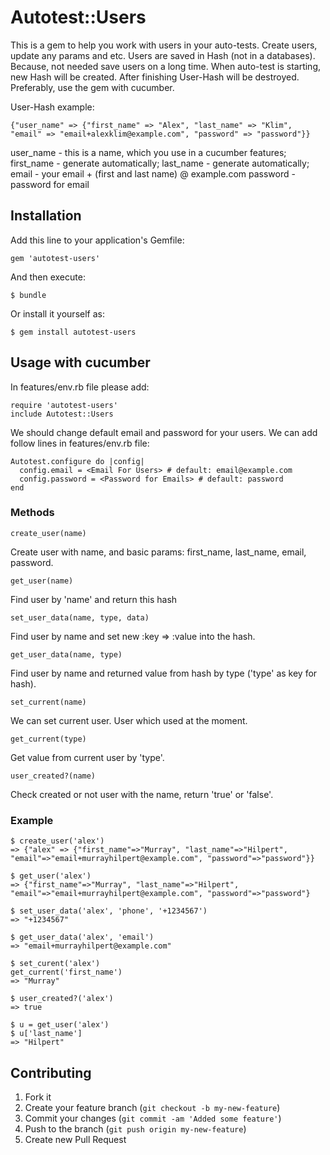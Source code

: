 # Autotest::Users

This is a gem to help you work with users in your auto-tests. Create users, update any params and etc. Users are saved in Hash (not in a databases). Because, not needed save users on a long time. When auto-test is starting, new Hash will be created. After finishing User-Hash will be destroyed. Preferably, use the gem with cucumber. 

User-Hash example: 

    {"user_name" => {"first_name" => "Alex", "last_name" => "Klim", "email" => "email+alexklim@example.com", "password" => "password"}}

user_name - this is a name, which you use in a cucumber features;
first_name - generate automatically;
last_name - generate automatically;
email - your email + (first and last name) @ example.com
password - password for email 


## Installation

Add this line to your application's Gemfile:

    gem 'autotest-users'

And then execute:

    $ bundle

Or install it yourself as:

    $ gem install autotest-users

## Usage with cucumber

In features/env.rb file please add:

    require 'autotest-users'
    include Autotest::Users

We should change default email and password for your users. We can add follow lines in features/env.rb file:

    Autotest.configure do |config|
      config.email = <Email For Users> # default: email@example.com
      config.password = <Password for Emails> # default: password
    end

### Methods

    create_user(name)

Create user with name, and basic params: first_name, last_name, email, password.

    get_user(name)

Find user by 'name' and return this hash

    set_user_data(name, type, data)

Find user by name and set new :key => :value into the hash.

    get_user_data(name, type)

Find user by name and returned value from hash by type ('type' as key for hash).

    set_current(name)

We can set current user. User which used at the moment.

    get_current(type)

Get value from current user by 'type'.

    user_created?(name)

Check created or not user with the name, return 'true' or 'false'.

### Example

    $ create_user('alex')
    => {"alex" => {"first_name"=>"Murray", "last_name"=>"Hilpert", "email"=>"email+murrayhilpert@example.com", "password"=>"password"}}
    
    $ get_user('alex')
    => {"first_name"=>"Murray", "last_name"=>"Hilpert", "email"=>"email+murrayhilpert@example.com", "password"=>"password"}

    $ set_user_data('alex', 'phone', '+1234567')
    => "+1234567"

    $ get_user_data('alex', 'email')
    => "email+murrayhilpert@example.com"

    $ set_curent('alex')
    get_current('first_name')
    => "Murray"

    $ user_created?('alex')
    => true

    $ u = get_user('alex')
    $ u['last_name']
    => "Hilpert"

## Contributing

1. Fork it
2. Create your feature branch (`git checkout -b my-new-feature`)
3. Commit your changes (`git commit -am 'Added some feature'`)
4. Push to the branch (`git push origin my-new-feature`)
5. Create new Pull Request
